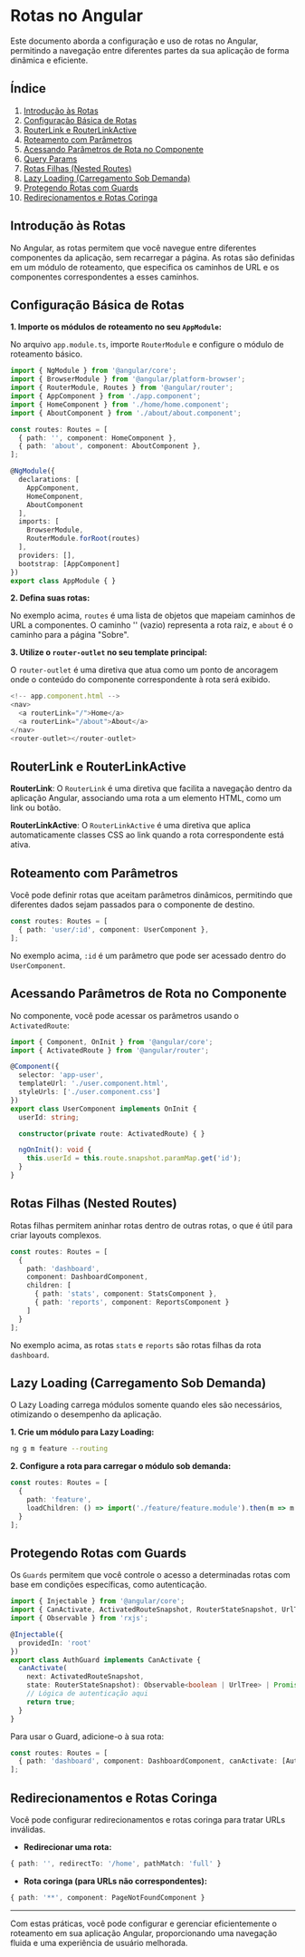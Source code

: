 # Rotas no Angular

Este documento aborda a configuração e uso de rotas no Angular, permitindo a navegação entre diferentes partes da sua aplicação de forma dinâmica e eficiente.

## Índice

1. [Introdução às Rotas](#introdução-às-rotas)
2. [Configuração Básica de Rotas](#configuração-básica-de-rotas)
3. [RouterLink e RouterLinkActive](#routerlink-e-routerlinkactive)
4. [Roteamento com Parâmetros](#roteamento-com-parâmetros)
5. [Acessando Parâmetros de Rota no Componente](#acessando-parâmetros-de-rota-no-componente)
6. [Query Params](#query-params)
7. [Rotas Filhas (Nested Routes)](#rotas-filhas-nested-routes)
8. [Lazy Loading (Carregamento Sob Demanda)](#lazy-loading-carregamento-sob-demanda)
9. [Protegendo Rotas com Guards](#protegendo-rotas-com-guards)
10. [Redirecionamentos e Rotas Coringa](#redirecionamentos-e-rotas-coringa)

## Introdução às Rotas

No Angular, as rotas permitem que você navegue entre diferentes componentes da aplicação, sem recarregar a página. As rotas são definidas em um módulo de roteamento, que especifica os caminhos de URL e os componentes correspondentes a esses caminhos.

## Configuração Básica de Rotas

**1. Importe os módulos de roteamento no seu `AppModule`:**

No arquivo `app.module.ts`, importe `RouterModule` e configure o módulo de roteamento básico.

```typescript
import { NgModule } from '@angular/core';
import { BrowserModule } from '@angular/platform-browser';
import { RouterModule, Routes } from '@angular/router';
import { AppComponent } from './app.component';
import { HomeComponent } from './home/home.component';
import { AboutComponent } from './about/about.component';

const routes: Routes = [
  { path: '', component: HomeComponent },
  { path: 'about', component: AboutComponent },
];

@NgModule({
  declarations: [
    AppComponent,
    HomeComponent,
    AboutComponent
  ],
  imports: [
    BrowserModule,
    RouterModule.forRoot(routes)
  ],
  providers: [],
  bootstrap: [AppComponent]
})
export class AppModule { }
```

**2. Defina suas rotas:**

No exemplo acima, `routes` é uma lista de objetos que mapeiam caminhos de URL a componentes. O caminho '' (vazio) representa a rota raiz, e `about` é o caminho para a página "Sobre".

**3. Utilize o `router-outlet` no seu template principal:**

O `router-outlet` é uma diretiva que atua como um ponto de ancoragem onde o conteúdo do componente correspondente à rota será exibido.

```typescript
<!-- app.component.html -->
<nav>
  <a routerLink="/">Home</a>
  <a routerLink="/about">About</a>
</nav>
<router-outlet></router-outlet>
```

## RouterLink e RouterLinkActive

**RouterLink**: O `RouterLink` é uma diretiva que facilita a navegação dentro da aplicação Angular, associando uma rota a um elemento HTML, como um link ou botão.

**RouterLinkActive**: O `RouterLinkActive` é uma diretiva que aplica automaticamente classes CSS ao link quando a rota correspondente está ativa.

## Roteamento com Parâmetros

Você pode definir rotas que aceitam parâmetros dinâmicos, permitindo que diferentes dados sejam passados para o componente de destino.

```typescript
const routes: Routes = [
  { path: 'user/:id', component: UserComponent },
];
```

No exemplo acima, `:id` é um parâmetro que pode ser acessado dentro do `UserComponent`.

## Acessando Parâmetros de Rota no Componente
No componente, você pode acessar os parâmetros usando o `ActivatedRoute`:

```typescript
import { Component, OnInit } from '@angular/core';
import { ActivatedRoute } from '@angular/router';

@Component({
  selector: 'app-user',
  templateUrl: './user.component.html',
  styleUrls: ['./user.component.css']
})
export class UserComponent implements OnInit {
  userId: string;

  constructor(private route: ActivatedRoute) { }

  ngOnInit(): void {
    this.userId = this.route.snapshot.paramMap.get('id');
  }
}

```

## Rotas Filhas (Nested Routes)

Rotas filhas permitem aninhar rotas dentro de outras rotas, o que é útil para criar layouts complexos.

```typescript
const routes: Routes = [
  {
    path: 'dashboard',
    component: DashboardComponent,
    children: [
      { path: 'stats', component: StatsComponent },
      { path: 'reports', component: ReportsComponent }
    ]
  }
];

```

No exemplo acima, as rotas `stats` e `reports` são rotas filhas da rota `dashboard`.

## Lazy Loading (Carregamento Sob Demanda)

O Lazy Loading carrega módulos somente quando eles são necessários, otimizando o desempenho da aplicação.

**1. Crie um módulo para Lazy Loading:**

```bash
ng g m feature --routing
```

**2. Configure a rota para carregar o módulo sob demanda:**

```typescript
const routes: Routes = [
  {
    path: 'feature',
    loadChildren: () => import('./feature/feature.module').then(m => m.FeatureModule)
  }
];
```

## Protegendo Rotas com Guards

Os `Guards` permitem que você controle o acesso a determinadas rotas com base em condições específicas, como autenticação.

```typescript
import { Injectable } from '@angular/core';
import { CanActivate, ActivatedRouteSnapshot, RouterStateSnapshot, UrlTree } from '@angular/router';
import { Observable } from 'rxjs';

@Injectable({
  providedIn: 'root'
})
export class AuthGuard implements CanActivate {
  canActivate(
    next: ActivatedRouteSnapshot,
    state: RouterStateSnapshot): Observable<boolean | UrlTree> | Promise<boolean | UrlTree> | boolean | UrlTree {
    // Lógica de autenticação aqui
    return true;
  }
}
```

Para usar o Guard, adicione-o à sua rota:

```typescript
const routes: Routes = [
  { path: 'dashboard', component: DashboardComponent, canActivate: [AuthGuard] }
];

```

## Redirecionamentos e Rotas Coringa

Você pode configurar redirecionamentos e rotas coringa para tratar URLs inválidas.

* **Redirecionar uma rota:**

```typescript
{ path: '', redirectTo: '/home', pathMatch: 'full' }
```

* **Rota coringa (para URLs não correspondentes):**

```typescript
{ path: '**', component: PageNotFoundComponent }
```

---

Com estas práticas, você pode configurar e gerenciar eficientemente o roteamento em sua aplicação Angular, proporcionando uma navegação fluida e uma experiência de usuário melhorada.
